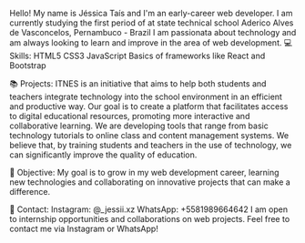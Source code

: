 
Hello! My name is Jéssica Taís and I'm an early-career web developer.
I am currently studying the first period of at state technical school Aderico Alves de Vasconcelos, Pernambuco - Brazil
I am passionata about technology and am always looking to learn and improve in the area of ​​web development. 
💻 Skills: 
HTML5 
CSS3
JavaScript 
Basics of frameworks like React and Bootstrap 

📚 Projects:
 ITNES is an initiative that aims to help both students and teachers integrate technology into the school environment in an efficient and productive way. Our goal is to create a platform that facilitates access to digital educational resources, promoting more interactive and collaborative learning. We are developing tools that range from basic technology tutorials to online class and content management systems. We believe that, by training students and teachers in the use of technology, we can significantly improve the quality of education.
 
🌟 Objective: 
My goal is to grow in my web development career, learning new technologies and collaborating on innovative projects that can make a difference. 

📱 Contact:
Instagram: @_jessii.xz
WhatsApp: +5581989664642
I am open to internship opportunities and collaborations on web projects. Feel free to contact me via Instagram or WhatsApp!
